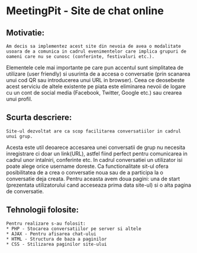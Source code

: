 # MeetingPit - Site de chat online
## Motivatie:
	Am decis sa implementez acest site din nevoia de avea o modalitate usoara de a comunica in cadrul evenimentelor care implica grupuri de oameni care nu se cunosc (conferinte, festivaluri etc.).
Elementele cele mai importante pe care pun accentul sunt simplitatea de utilizare (user friendly) si usurinta de a accesa o conversatie (prin scanarea unui cod QR sau introducerea unui URL in browser).
Ceea ce deosebeste acest serviciu de altele existente pe piata este eliminarea nevoii de logare cu un cont de social media (Facebook, Twitter, Google etc.) sau crearea unui profil.
## Scurta descriere:
	Site-ul dezvoltat are ca scop facilitarea conversatiilor in cadrul unui grup. 
Acesta este util deoarece accesarea unei conversatii de grup nu necesita inregistrare ci doar un link(URL), astfel fiind perfect pentru comunicarea in cadrul unor intalniri, conferinte etc.
In cadrul conversatiei un utilizator isi poate alege orice username doreste. 
Ca functionalitate sit-ul ofera posibilitatea de a crea o conversatie noua sau de a participa la o conversatie deja creata. 
Pentru aceasta avem doua pagini: una de start (prezentata utilizatorului cand acceseaza prima data site-ul) si o alta pagina de conversatie.

## Tehnologii folosite:
	Pentru realizare s-au folosit:
	* PHP - Stocarea conversatiilor pe server si altele 
	* AJAX - Pentru afisarea chat-ului
	* HTML - Structura de baza a paginilor
	* CSS - Stilizarea paginilor site-ului


